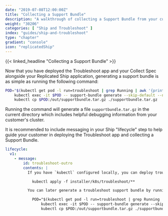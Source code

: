 ```yaml
---
date: "2019-07-08T12:00:00Z"
title: "Collecting a Support Bundle"
description: "A walkthrough of collecting a Support Bundle from your customer."
weight: "30206"
categories: [ "Ship and Troubleshoot" ]
index: "guides/ship-and-troubleshoot"
type: "chapter"
gradient: "console"
icon: "replicatedShip"
---
```


{{< linked_headline "Collecting a Support Bundle" >}}

Now that you have deployed the Troubleshoot app and your Collect Spec alongside your Replicated Ship application, generating a support bundle is as simple as running the following command:

```bash
POD="$(kubectl get pod -l run=troubleshoot | grep Running | awk '{print $1}')" ; \
    kubectl exec -it $POD -- support-bundle generate --skip-default --no-upload -f /opt/collect.yml && \
    kubectl cp $POD:/out/supportbundle.tar.gz ./supportbundle.tar.gz
```

Running the command will generate a file `supportbundle.tar.gz` in the current directory which includes helpful debugging information from your customer's cluster.

It is recommended to include messaging in your Ship "lifecycle" step to help guide your customer in deploying the Troubleshoot app and collecting a Support Bundle.

```yaml
lifecycle:
  v1:
    - message:
        id: troubleshoot-outro
        contents: |
          If you have `kubectl` configured locally, you can deploy troubleshoot by running:

            kubectl apply -f installer/k8s/troubleshoot/**

          You can later generate a troubleshoot support bundle by running the following command:

            POD="$(kubectl get pod -l run=troubleshoot | grep Running | awk '{print $1}')" ; \
                kubectl exec -it $POD -- support-bundle generate --skip-default --no-upload -f /opt/collect.yml && \
                kubectl cp $POD:/out/supportbundle.tar.gz ./supportbundle.tar.gz
```
